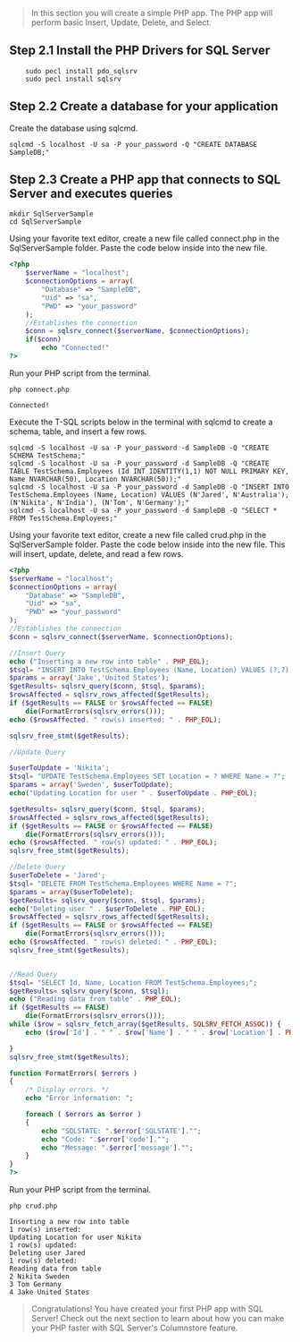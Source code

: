 
> In this section you will create a simple PHP app. The PHP app will perform basic Insert, Update, Delete, and Select.

## Step 2.1 Install the PHP Drivers for SQL Server

```terminal
    sudo pecl install pdo_sqlsrv
    sudo pecl install sqlsrv
```

## Step 2.2 Create a database for your application

Create the database using sqlcmd.

```terminal
sqlcmd -S localhost -U sa -P your_password -Q "CREATE DATABASE SampleDB;"
```

## Step 2.3 Create a PHP app that connects to SQL Server and executes queries

```terminal
mkdir SqlServerSample
cd SqlServerSample
```

Using your favorite text editor, create a new file called connect.php in the SqlServerSample folder. Paste the code below inside into the new file.

```php
<?php
    $serverName = "localhost";
    $connectionOptions = array(
        "Database" => "SampleDB",
        "Uid" => "sa",
        "PWD" => "your_password"
    );
    //Establishes the connection
    $conn = sqlsrv_connect($serverName, $connectionOptions);
    if($conn)
        echo "Connected!"
?>
```

Run your PHP script from the terminal.

```terminal
php connect.php
```

```results
Connected!
```

Execute the T-SQL scripts below in the terminal with sqlcmd to create a schema, table, and insert a few rows.

```terminal
sqlcmd -S localhost -U sa -P your_password -d SampleDB -Q "CREATE SCHEMA TestSchema;"
sqlcmd -S localhost -U sa -P your_password -d SampleDB -Q "CREATE TABLE TestSchema.Employees (Id INT IDENTITY(1,1) NOT NULL PRIMARY KEY, Name NVARCHAR(50), Location NVARCHAR(50));"
sqlcmd -S localhost -U sa -P your_password -d SampleDB -Q "INSERT INTO TestSchema.Employees (Name, Location) VALUES (N'Jared', N'Australia'), (N'Nikita', N'India'), (N'Tom', N'Germany');"
sqlcmd -S localhost -U sa -P your_password -d SampleDB -Q "SELECT * FROM TestSchema.Employees;"
```

Using your favorite text editor, create a new file called crud.php in the SqlServerSample folder. Paste the code below inside into the new file. This will insert, update, delete, and read a few rows. 

```php
<?php
$serverName = "localhost";
$connectionOptions = array(
    "Database" => "SampleDB",
    "Uid" => "sa",
    "PWD" => "your_password"
);
//Establishes the connection
$conn = sqlsrv_connect($serverName, $connectionOptions);

//Insert Query
echo ("Inserting a new row into table" . PHP_EOL);
$tsql= "INSERT INTO TestSchema.Employees (Name, Location) VALUES (?,?);";
$params = array('Jake','United States');
$getResults= sqlsrv_query($conn, $tsql, $params);
$rowsAffected = sqlsrv_rows_affected($getResults);
if ($getResults == FALSE or $rowsAffected == FALSE)
    die(FormatErrors(sqlsrv_errors()));
echo ($rowsAffected. " row(s) inserted: " . PHP_EOL);

sqlsrv_free_stmt($getResults);

//Update Query

$userToUpdate = 'Nikita';
$tsql= "UPDATE TestSchema.Employees SET Location = ? WHERE Name = ?";
$params = array('Sweden', $userToUpdate);
echo("Updating Location for user " . $userToUpdate . PHP_EOL);

$getResults= sqlsrv_query($conn, $tsql, $params);
$rowsAffected = sqlsrv_rows_affected($getResults);
if ($getResults == FALSE or $rowsAffected == FALSE)
    die(FormatErrors(sqlsrv_errors()));
echo ($rowsAffected. " row(s) updated: " . PHP_EOL);
sqlsrv_free_stmt($getResults);

//Delete Query
$userToDelete = 'Jared';
$tsql= "DELETE FROM TestSchema.Employees WHERE Name = ?";
$params = array($userToDelete);
$getResults= sqlsrv_query($conn, $tsql, $params);
echo("Deleting user " . $userToDelete . PHP_EOL);
$rowsAffected = sqlsrv_rows_affected($getResults);
if ($getResults == FALSE or $rowsAffected == FALSE)
    die(FormatErrors(sqlsrv_errors()));
echo ($rowsAffected. " row(s) deleted: " . PHP_EOL);
sqlsrv_free_stmt($getResults);


//Read Query
$tsql= "SELECT Id, Name, Location FROM TestSchema.Employees;";
$getResults= sqlsrv_query($conn, $tsql);
echo ("Reading data from table" . PHP_EOL);
if ($getResults == FALSE)
    die(FormatErrors(sqlsrv_errors()));
while ($row = sqlsrv_fetch_array($getResults, SQLSRV_FETCH_ASSOC)) {
    echo ($row['Id'] . " " . $row['Name'] . " " . $row['Location'] . PHP_EOL);

}
sqlsrv_free_stmt($getResults);

function FormatErrors( $errors )
{
    /* Display errors. */
    echo "Error information: ";

    foreach ( $errors as $error )
    {
        echo "SQLSTATE: ".$error['SQLSTATE']."";
        echo "Code: ".$error['code']."";
        echo "Message: ".$error['message']."";
    }
}
?>
```

Run your PHP script from the terminal.

```terminal
php crud.php
```

```results
Inserting a new row into table
1 row(s) inserted:
Updating Location for user Nikita
1 row(s) updated:
Deleting user Jared
1 row(s) deleted:
Reading data from table
2 Nikita Sweden
3 Tom Germany
4 Jake United States
```

> Congratulations! You have created your first PHP app with SQL Server! Check out the next section to learn about how you can make your PHP faster with SQL Server's Columnstore feature.
